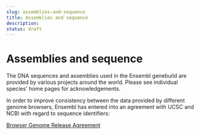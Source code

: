 ```yaml
---
slug: assemblies-and-sequence
title: Assemblies and sequence
description:
status: draft
---
```


# Assemblies and sequence

The DNA sequences and assemblies used in the Ensembl genebuild are provided by various projects around the world. Please see individual species' home pages for acknowledgements.

In order to improve consistency between the data provided by different genome browsers, Ensembl has entered into an agreement with UCSC and NCBI with regard to sequence identifiers:

[Browser Genome Release Agreement](../../legal-and-privacy/browser-genome-release-agreement.md)
